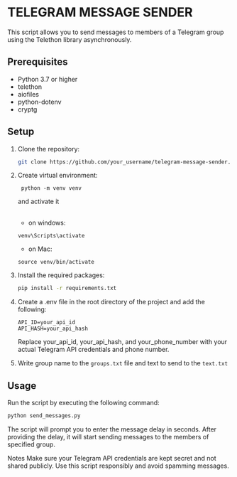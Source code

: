# TELEGRAM MESSAGE SENDER
This script allows you to send messages to members of a Telegram group using the Telethon library asynchronously.

## Prerequisites
- Python 3.7 or higher
- telethon
- aiofiles
- python-dotenv
- cryptg

## Setup
1. Clone the repository:

    ```bash
    git clone https://github.com/your_username/telegram-message-sender.git
    ```
2. Create virtual environment:
   ```
    python -m venv venv
   ```
   and activate it 
   <br>
   <br>
    - on windows:
    ```
    venv\Scripts\activate
    ```   
    - on Mac:
    ```
    source venv/bin/activate
   ```

3. Install the required packages:

    ```bash
    pip install -r requirements.txt
    ```

4. Create a .env file in the root directory of the project and add the following:
    ```
    API_ID=your_api_id
    API_HASH=your_api_hash
    ```
    Replace your_api_id, your_api_hash, and your_phone_number with your actual Telegram API credentials and phone number.

5. Write group name to the `groups.txt` file and text to send to the `text.txt`

## Usage
Run the script by executing the following command:

```bash
python send_messages.py
```
The script will prompt you to enter the message delay in seconds. After providing the delay, it will start sending messages to the members of specified group.

Notes
Make sure your Telegram API credentials are kept secret and not shared publicly.
Use this script responsibly and avoid spamming messages.
